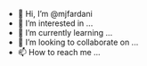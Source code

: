 - 👋 Hi, I’m @mjfardani
- 👀 I’m interested in ...
- 🌱 I’m currently learning ...
- 💞️ I’m looking to collaborate on ...
- 📫 How to reach me ...

<!---
mjfardani/mjfardani is a ✨ special ✨ repository because its `README.md` (this file) appears on your GitHub profile.
You can click the Preview link to take a look at your changes.
--->
